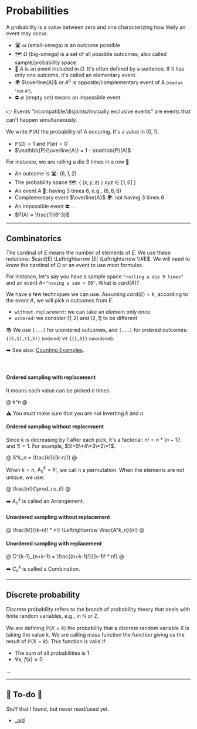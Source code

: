 # Probabilities

<div class="row row-cols-lg-2"><div>

A probability is a value between zero and one characterizing how likely an event may occur.

* 🛣️ $\omega$ (small-omega) is an outcome possible
* 🗺️ $\Omega$ (big-omega) is a set of all possible outcomes, also called sample/probability space
* 📌 $A$ is an event included in <span>$\Omega$. It's often  defined by a sentence. If it has only one outcome, it's called an elementary event.
* 🌍 $\overline{A}$ or $A^c$ is opposite/complementary event of A <small>(read as "not A")</small>.
* ⛔ $\emptyset$ (empty set) means an impossible event.

👉 Events "incompatible/disjoints/mutually exclusive events" are events that can't happen simultaneously.
</div><div>

We write $\mathbb{P}(A)$ the probability of A occuring. It's a value in $[0,1]$.

* $\mathbb{P}(\Omega) = 1$ and $\mathbb{P}(\emptyset) = 0$
* $\mathbb{P}(\overline{A}) = 1 - \mathbb{P}(A)$

For instance, we are rolling a die 3 times in a row 🎲.

* An outcome is 🛣️: $(6, 1, 2)$
* The probability space 🗺️: $\lbrace\ (x, y, z) \mid x y z \in [1,6]\ \rbrace$
* An event $A$ 📌: having 3 times 6, e.g., $(6, 6, 6)$
* Complementary event $\overline{A}$ 🌍: not having 3 times 6
* An impossible event ⛔: ...
* $P(A) = \frac{1}{6^3}$
</div></div>

<hr class="sep-both">

## Combinatorics

<div class="row row-cols-lg-2"><div>

The cardinal of $E$ means the number of elements of $E$. We use these notations: $card(E) \Leftrightarrow |E| \Leftrightarrow \\#E$. We will need to know the cardinal of $\Omega$ or an event to use most formulas.

For instance, let's say you have a sample space `"rolling a die 9 times"` and an event $A=$`"having a sum > 50"`. What is $card(A)$?

We have a few techniques we can use. Assuming $card(E) = k$, according to the event $A$, we will pick $n$ outcomes from $E$.

* `without replacement`: we can take an element only once
* `ordered`: we consider $(1, 2)$ and $(2, 1)$ to be different

📚 We use `{...}` for unordered outcomes, and `(...)` for ordered outcomes: `{(5,1),(1,5)}` <small>(ordered)</small> vs `{{1,5}}` <small>(unordered)</small>.

➡️ See also: [Counting Examples](_examples/counting.md).

<br>

#### Ordered sampling with replacement

It means each value can be picked $n$ times.

@
k^n
@

⚠️ You must make sure that you are not inverting $k$ and $n$.
</div><div>

#### Ordered sampling without replacement

Since k is decreasing by 1 after each pick, it's a factorial: $n! = n * (n-1)!$ and $1! = 1$. For example, $5!=5\*4\*3\*2\*1$.

@
A^k_n = \frac{k!}{(k-n)!}
@

When $k = n$, $A^k_n = k!$, we call it a permutation. When the elements are not unique, we use:

@
\frac{n!}{\prod_i o_i!}
@

➡️ $A^k_n$ is called an Arrangement.

#### Unordered sampling without replacement

@
\frac{k!}{(k-n)! * n!}
\Leftrightarrow
\frac{A^k_n}{n!}
@

#### Unordered sampling with replacement

@
C^{k-1}_{n+k-1} = \frac{(n+k-1)!}{(k-1)! * n!}
@

➡️ $C^k_n$ is called a Combination.
</div></div>

<hr class="sep-both">

## Discrete probability

<div class="row row-cols-lg-2"><div>

Discrete probability refers to the branch of probability theory that deals with finite random variables, e.g., in $\mathbb{N}$ or $\mathbb{Z}$.

We are defining $\mathbb{P}(X=k)$ the probability that a discrete random variable $X$ is taking the value $k$. We are calling mass function the function giving us the result of $\mathbb{P}(X=k)$. This function is valid if:

* The sum of all probabilities is 1
* $\forall{x},\ f(x) \ge 0$
</div><div>

...
</div></div>

<hr class="sep-both">

## 👻 To-do 👻

Stuff that I found, but never read/used yet.

<div class="row row-cols-lg-2"><div>

* [_old](_old.md)
</div><div>
</div></div>